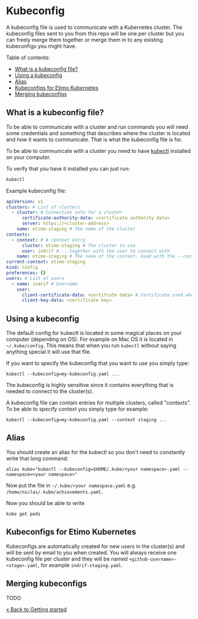 # Kubeconfig

A kubeconfig file is used to communicate with a Kubernetes cluster. The kubeconfig files sent to you from this repo will be one per cluster but you can freely merge them together or merge them in to any existing kubeconfigs you might have.

Table of contents:

<!-- vscode-markdown-toc -->

- [What is a kubeconfig file?](#what-is-a-kubeconfig-file?)
- [Using a kubeconfig](#using-a-kubeconfig)
- [Alias](#alias)
- [Kubeconfigs for Etimo Kubernetes](#kubeconfigs-for-etimo-kubernetes)
- [Merging kubeconfigs](#merging-kubeconfigs)

<!-- vscode-markdown-toc-config
	numbering=false
	autoSave=true
	/vscode-markdown-toc-config -->
<!-- /vscode-markdown-toc -->

## <a name='what-is-a-kubeconfig-file?'></a>What is a kubeconfig file?

To be able to communicate with a cluster and run commands you will need some credentials and something that describes where the cluster is located and how it wants to communicate. That is what the kubeconfig file is for.

To be able to communicate with a cluster you need to have [kubectl](https://kubernetes.io/docs/tasks/tools/#kubectl) installed on your computer.

To verify that you have it installed you can just run:

```bash
kubectl
```

Example kubeconfig file:

```yaml
apiVersion: v1
clusters: # List of clusters
  - cluster: # Connection info for a cluster
      certificate-authority-data: <certificate authority data>
      server: https://<cluster-address>
    name: etimo-staging # The name of the cluster
contexts:
  - context: # A context entry
      cluster: etimo-staging # The cluster to use
      user: indrif # ...together with the user to connect with
    name: etimo-staging # The name of the context. Used with the --context flag (not necessary if there is only one)
current-context: etimo-staging
kind: Config
preferences: {}
users: # List of users
  - name: indrif # Username
    user:
      client-certificate-data: <certifcate data> # Certificate used when authorizing
      client-key-data: <certificate key>
```

## <a name='using-a-kubeconfig'></a>Using a kubeconfig

The default config for kubectl is located in some magical places on your computer (depending on OS). For example on Mac OS it is located in `~/.kube/config`. This means that when you run `kubectl` without saying anything special it will use that file.

If you want to specify the kubeconfig that you want to use you simply type:

```
kubectl --kubeconfig=my-kubeconfig.yaml ...
```

The kubeconfig is highly sensitive since it contains everything that is needed to connect to the cluster(s).

A kubeconfig file can contain entries for multiple clusters, called "contexts". To be able to specify context you simply type for example:

```
kubectl --kubeconfig=my-kubeconfig.yaml --context staging ...
```

## <a name='alias'></a>Alias

You should create an alias for the kubectl so you don't need to constantly write that long command:

```
alias kube="kubectl --kubeconfig=$HOME/.kube/<your namespace>.yaml --namespace=<your namespace>"
```

Now put the file in `~/.kube/<your namespace.yaml` e.g. `/home/niclas/.kube/achievements.yaml`.

Now you should be able to write

```
kube get pods
```

## <a name='kubeconfigs-for-etimo-kubernetes'></a>Kubeconfigs for Etimo Kubernetes

Kubeconfigs are automatically created for new users in the cluster(s) and will be sent by email to you when created. You will always receive one kubeconfig file per cluster and they will be named `<github-username>-<stage>.yaml`, for example `indrif-staging.yaml`.

## <a name='merging-kubeconfigs'></a>Merging kubeconfigs

TODO

[« Back to Getting started](./Host_GettingStarted.md)
